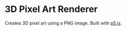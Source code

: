 # 3D Pixel Art Renderer

Creates 3D pixel art using a PNG image. Built with [p5.js](https://p5js.org).